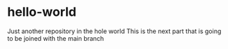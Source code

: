 # hello-world
Just another repository in the hole world
This is the next part that is going to be joined with the main branch
